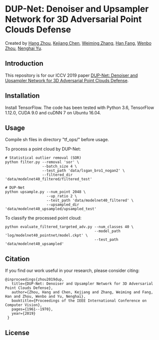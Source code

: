 # DUP-Net: Denoiser and Upsampler Network for 3D Adversarial Point Clouds Defense
Created by [Hang Zhou](http://www.sfu.ca/~hza162/), [Kejiang Chen](http://home.ustc.edu.cn/~chenkj/), [Weiming Zhang](http://staff.ustc.edu.cn/~zhangwm/index.html), [Han Fang](http://home.ustc.edu.cn/~fanghan/), [Wenbo Zhou](http://staff.ustc.edu.cn/~welbeckz/), [Nenghai Yu](http://staff.ustc.edu.cn/~ynh/).

Introduction
--
This repository is for our ICCV 2019 paper [DUP-Net: Denoiser and Upsampler Network for 3D Adversarial Point Clouds Defense](http://openaccess.thecvf.com/content_ICCV_2019/html/Zhou_DUP-Net_Denoiser_and_Upsampler_Network_for_3D_Adversarial_Point_Clouds_ICCV_2019_paper.html). 

Installation
--
Install TensorFlow. The code has been tested with Python 3.6, TensorFlow 1.12.0, CUDA 9.0 and cuDNN 7 on Ubuntu 16.04.

Usage
--
Compile sh files in directory "tf_ops/" before usage.

To process a point cloud by DUP-Net:

    # Statistical outlier removal (SOR)
    python filter.py --removal 'sor' \
                     --batch_size 4 \
                     --test_path 'data/lsgan_bro1_nogan2' \
                     --filtered_dir 'data/modelnet40_filtered/filtered_test'
    
    # DUP-Net
    python upsample.py --num_point 2048 \
                       --up_ratio 2 \
                       --test_path 'data/modelnet40_filtered' \
                       --upsampled_dir 'data/modelnet40_upsampled/upsampled_test'

 To classify the processed point cloud:
 
    python evaluate_filtered_targeted_adv.py --num_classes 40 \
                                             --model_path 'log/modelnet40_pointnet/model.ckpt' \
                                             --test_path 'data/modelnet40_upsampled'

Citation
--
If you find our work useful in your research, please consider citing:

    @inproceedings{zhou2019dup,
       title={DUP-Net: Denoiser and Upsampler Network for 3D Adversarial Point Clouds Defense},
       author={Zhou, Hang and Chen, Kejiang and Zhang, Weiming and Fang, Han and Zhou, Wenbo and Yu, Nenghai},
       booktitle={Proceedings of the IEEE International Conference on Computer Vision},
       pages={1961--1970},
       year={2019}
     }
     
License
--
